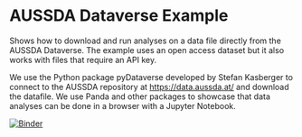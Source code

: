 # AUSSDA Dataverse Example
Shows how to download and run analyses on a data file directly from the AUSSDA Dataverse.
The example uses an open access dataset but it also works with files that require an API key.

We use the Python package pyDataverse developed by Stefan Kasberger to connect to the AUSSDA repository at https://data.aussda.at/ and download the datafile. We use Panda and other packages to showcase that data analyses can be done in a browser with a Jupyter Notebook.

[![Binder](https://mybinder.org/badge_logo.svg)](https://mybinder.org/v2/gh/kaczmirek/aussda-dataverse-example/HEAD)
